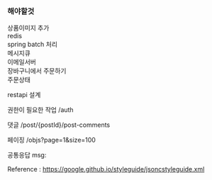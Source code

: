 <h3>해야할것 </h3>
상품이미지 추가 <br>
redis  <br>
spring batch 처리 <br>
메시지큐 <br>
이메일서버 <br>
장바구니에서 주문하기 <br>
주문상태 <br>

restapi 설계

권한이 필요한 작업
/auth

댓글
/post/{postId}/post-comments

페이징
/objs?page=1&size=100

공통응답
msg:


Reference : https://google.github.io/styleguide/jsoncstyleguide.xml
